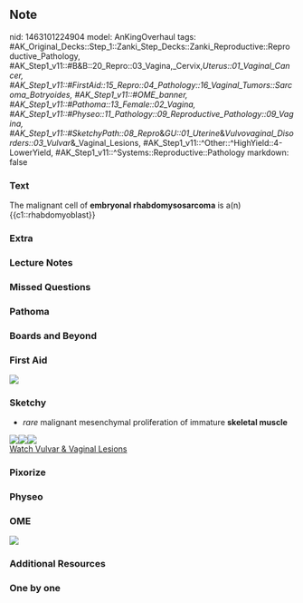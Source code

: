 ## Note
nid: 1463101224904
model: AnKingOverhaul
tags: #AK_Original_Decks::Step_1::Zanki_Step_Decks::Zanki_Reproductive::Reproductive_Pathology, #AK_Step1_v11::#B&B::20_Repro::03_Vagina,_Cervix,_Uterus::01_Vaginal_Cancer, #AK_Step1_v11::#FirstAid::15_Repro::04_Pathology::16_Vaginal_Tumors::Sarcoma_Botryoides, #AK_Step1_v11::#OME_banner, #AK_Step1_v11::#Pathoma::13_Female::02_Vagina, #AK_Step1_v11::#Physeo::11_Pathology::09_Reproductive_Pathology::09_Vagina, #AK_Step1_v11::#SketchyPath::08_Repro_&_GU::01_Uterine_&_Vulvovaginal_Disorders::03_Vulvar_&_Vaginal_Lesions, #AK_Step1_v11::^Other::^HighYield::4-LowerYield, #AK_Step1_v11::^Systems::Reproductive::Pathology
markdown: false

### Text
<div>
  The malignant cell of <b>embryonal rhabdomysosarcoma</b> is a(n)
  {{c1::rhabdomyoblast}}
</div>

### Extra


### Lecture Notes


### Missed Questions


### Pathoma


### Boards and Beyond


### First Aid
<img src="tmpYgKEZ6.png">

### Sketchy
* <i>rare</i> malignant mesenchymal proliferation of immature
<b>skeletal muscle</b>
<div><img src="Embryonal%20rhabdomyosarcoma.jpg"><img src=
"rhabdomyosarcoma%20grapelike%20mass.jpg"><img src=
"Zoverall%20picture-05514224744543d88995d8773d5bb7fd1d7f299d_1566160514431.JPG"></div><a href="https://dashboard.sketchy.com/study/medical/courses/medical-pathophysiology/units/medical-pathophysiology-reproductive-gu/videos/medical-pathophysiology-reproductive-and-gu-uterine-and-vulvovaginal-disorders-vulvar-and-vaginal-lesions?utm_source=anki&utm_medium=partnership&utm_campaign=february_update&utm_content=medical">Watch
Vulvar & Vaginal Lesions</a>

### Pixorize


### Physeo


### OME
<div class="ome-widget">
  <a href="https://onlinemeded.org?ref=anki"><img src=
  "_OME_AnkiFlashcards_General_7.png"></a>
</div>

### Additional Resources


### One by one

